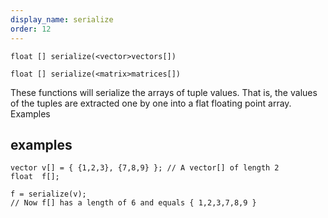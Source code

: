 ```yaml
---
display_name: serialize
order: 12
---
```

`float [] serialize(<vector>vectors[])`

`float [] serialize(<matrix>matrices[])`

These functions will serialize the arrays of tuple values.
That is, the values of the tuples are extracted one by one into a
flat floating point array.
Examples

## examples

```vex
vector v[] = { {1,2,3}, {7,8,9} }; // A vector[] of length 2
float  f[];

f = serialize(v);
// Now f[] has a length of 6 and equals { 1,2,3,7,8,9 }

```
